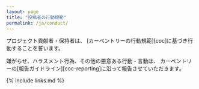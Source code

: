 ```yaml
---
layout: page
title: "投稿者の行動規範"
permalink: /ja/conduct/
---
```

プロジェクト貢献者・保持者は、
[カーペントリーの行動規範][coc]に基づき行動することを誓います。

嫌がらせ、ハラスメント行為、その他の悪意ある行動・言動は、
カーペントリーの[報告ガイドライン][coc-reporting]に沿って報告させていただきます。

{% include links.md %}

